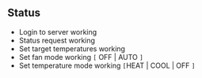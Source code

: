 ## Status ##
  * Login to server working
  * Status request working
  * Set target temperatures working
  * Set fan mode working `[` OFF | AUTO `]`
  * Set temperature mode working `[`HEAT | COOL | OFF `]`